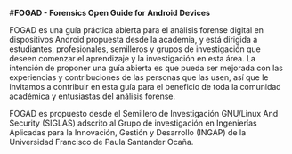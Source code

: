 #**FOGAD - Forensics Open Guide for Android Devices**

FOGAD es una guía práctica abierta para el análisis forense digital en dispositivos Android propuesta desde la academia, y está dirigida a estudiantes, profesionales, semilleros y grupos de investigación que deseen comenzar el aprendizaje y la investigación en esta área. La intención de proponer una guía abierta es que pueda ser mejorada con las experiencias y contribuciones de las personas que las usen, así que le invitamos a contribuir en esta guía para el beneficio de toda la comunidad académica y entusiastas del análisis forense. 

FOGAD es propuesto desde el Semillero de Investigación GNU/Linux And Security (SIGLAS) adscrito al Grupo de investigación en Ingenierías Aplicadas para la Innovación, Gestión y Desarrollo (INGAP) de la Universidad Francisco de Paula Santander Ocaña.
